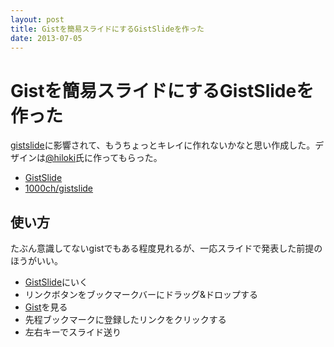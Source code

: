 ```yaml
---
layout: post
title: Gistを簡易スライドにするGistSlideを作った
date: 2013-07-05
---
```


# Gistを簡易スライドにするGistSlideを作った

[gistslide](https://github.com/nzoschke/gistdeck)に影響されて、もうちょっとキレイに作れないかなと思い作成した。デザインは[@hiloki](https://twitter.com/hiloki)氏に作ってもらった。

- [GistSlide](http://gistslide.herokuapp.com/)
- [1000ch/gistslide](https://github.com/1000ch/gistslide)

## 使い方

たぶん意識してないgistでもある程度見れるが、一応スライドで発表した前提のほうがいい。

- [GistSlide](http://gistslide.herokuapp.com/)にいく
- リンクボタンをブックマークバーにドラッグ&ドロップする
- [Gist](https://gist.github.com/)を見る
- 先程ブックマークに登録したリンクをクリックする
- 左右キーでスライド送り
